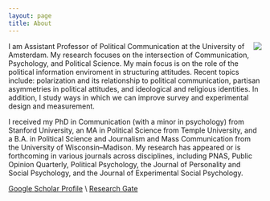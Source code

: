 ```yaml
---
layout: page
title: About
---
```


<img align="right" src="https://dl.dropboxusercontent.com/u/42416194/ylelkes_01.jpeg"> I  am Assistant Professor of Political Communication at the University of Amsterdam. My research focuses on the intersection of Communication, Psychology, and Political Science. My main focus is on the role of the political information enviroment in structuring attitudes. Recent topics include: polarization and its relationship to political communication, partisan asymmetries in political attitudes, and ideological and religious identities. In addition, I study ways in which we can improve survey and experimental design and measurement. 

I received my PhD in Communication (with a minor in psychology) from Stanford University, an MA in Political Science from Temple University, and a B.A. in Political Science and Journalism and Mass Communication from the University of Wisconsin–Madison.
My research has appeared or is forthcoming in various journals across disciplines, including PNAS, Public Opinion Quarterly, Political Psychology, the Journal of Personality and Social Psychology, and the Journal of Experimental Social Psychology.

[Google Scholar Profile](http://scholar.google.nl/citations?user=agGvWl8AAAAJ&hl=en) \\
[Research Gate](https://www.researchgate.net/profile/Yphtach_Lelkes?ev=hdr_xprf)
